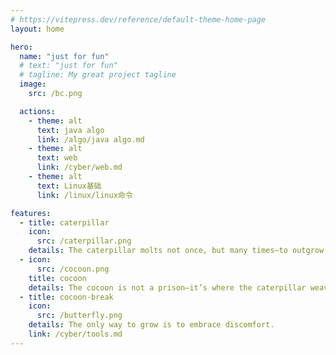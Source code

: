 ```yaml
---
# https://vitepress.dev/reference/default-theme-home-page
layout: home

hero:
  name: "just for fun"
  # text: "just for fun"
  # tagline: My great project tagline
  image:
    src: /bc.png

  actions:
    - theme: alt
      text: java algo
      link: /algo/java algo.md
    - theme: alt
      text: web
      link: /cyber/web.md
    - theme: alt
      text: Linux基础
      link: /linux/linux命令

features:
  - title: caterpillar
    icon: 
      src: /caterpillar.png
    details: The caterpillar molts not once, but many times—to outgrow itself, not its past.
  - icon: 
      src: /cocoon.png
    title: cocoon  
    details: The cocoon is not a prison—it’s where the caterpillar weaves its courage into colors.
  - title: cocoon-break
    icon: 
      src: /butterfly.png
    details: The only way to grow is to embrace discomfort.
    link: /cyber/tools.md
---
```


